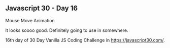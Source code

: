 ## Javascript 30 - Day 16
Mouse Move Animation

It looks soooo good.
Definitely going to use in somewhere.

16th day of 30 Day Vanilla JS Coding Challenge in https://javascript30.com/.